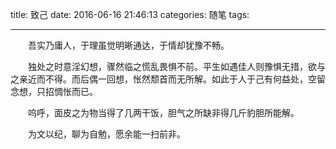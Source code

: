 title: 致己
date: 2016-06-16 21:46:13
categories: 随笔
tags:

---

　　吾实乃庸人，于理虽觉明晰通达，于情却犹豫不畅。

　　独处之时意淫幻想，骤然临之慌乱畏惧不前。平生如遇佳人则豫惧无措，欲与之亲近而不得。而后偶一回想，怅然颓首而无所解。如此于人于己有何益处，空留念想，只招惆怅而已。

　　呜呼，面皮之为物当得了几两干饭，胆气之所缺非得几斤豹胆所能解。

　　为文以纪，聊为自勉，愿余能一扫前非。
